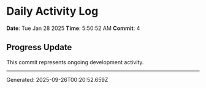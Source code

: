 # Daily Activity Log

**Date**: Tue Jan 28 2025
**Time**: 5:50:52 AM
**Commit**: 4

## Progress Update

This commit represents ongoing development activity.

---
Generated: 2025-09-26T00:20:52.659Z
